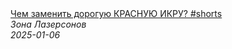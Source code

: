 <!--2025-01-06 10:00:09-->
<div class="yb">
  <a class="nodecor" href="/index.html?eda/chem_zamenit_doroguju_krasnuju_ikru_shorts">
    <img class="preview" data-videoid="9vvgNhF5nI0" src="https://i2.ytimg.com/vi/9vvgNhF5nI0/hqdefault.jpg" align="middle" alt="">
  </a>
  <div class="inlbl text">
    <a class="nodecor" href="/index.html?eda/chem_zamenit_doroguju_krasnuju_ikru_shorts">Чем заменить дорогую КРАСНУЮ ИКРУ? #shorts</a><br>
    <i class="smaller2">Зона Лазерсoнов</i><br>
    <i class="smaller3">2025-01-06</i>
  </div>
</div>

